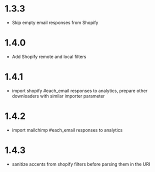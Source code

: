 # 1.3.3

* Skip empty email responses from Shopify

# 1.4.0

* Add Shopify remote and local filters

# 1.4.1

* import shopify #each_email responses to analytics, prepare other downloaders with similar importer parameter

# 1.4.2

* import mailchimp #each_email responses to analytics

# 1.4.3

* sanitize accents from shopify filters before parsing them in the URI